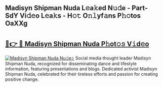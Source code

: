 ## Madisyn Shipman Nuda L𝚎a𝚔ed N𝚞𝚍e - Part-SdY Vi𝚍𝚎o L𝚎a𝚔s - H𝚘𝚝 O𝚗𝚕yf𝚊ns P𝚑𝚘tos OaXXg

# <h2><a href="http://kfadrc.oniu.top/?m=Madisyn+Shipman+Nuda">🔗👉 🔴 Madisyn Shipman Nuda P𝚑ot𝚘𝚜 V𝚒d𝚎o</a></h2>

[![Madisyn Shipman Nuda Nu𝚍e𝚜](https://i.imgur.com/0qMVB7G.gif)](http://kfadrc.oniu.top/?m=Madisyn+Shipman+Nuda)
Social media thought leader Madisyn Shipman Nuda, recognized for disseminating dance and lifestyle information, featuring presentations and blogs. Dedicated activist Madisyn Shipman Nuda, celebrated for their tireless efforts and passion for creating positive change.  
